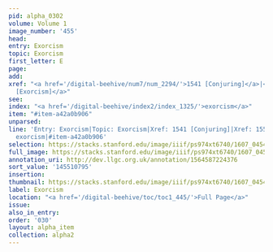 ```yaml
---
pid: alpha_0302
volume: Volume 1
image_number: '455'
head:
entry: Exorcism
topic: Exorcism
first_letter: E
page:
add:
xref: "<a href='/digital-beehive/num7/num_2294/'>1541 [Conjuring]</a>|<a href='/digital-beehive/num7/num_2314/'>1551
  [Exorcism]</a>"
see:
index: "<a href='/digital-beehive/index2/index_1325/'>exorcism</a>"
item: "#item-a42a0b906"
unparsed:
line: 'Entry: Exorcism|Topic: Exorcism|Xref: 1541 [Conjuring]|Xref: 1551 [Exorcism]|Index:
  exorcism|#item-a42a0b906'
selection: https://stacks.stanford.edu/image/iiif/ps974xt6740/1607_0454/376,795,3104,312/full/0/default.jpg
full_image: https://stacks.stanford.edu/image/iiif/ps974xt6740/1607_0454/full/full/0/default.jpg
annotation_uri: http://dev.llgc.org.uk/annotation/1564587224376
sort_value: '145510795'
insertion:
thumbnail: https://stacks.stanford.edu/image/iiif/ps974xt6740/1607_0454/376,795,600,180/250,/0/default.jpg
label: Exorcism
location: "<a href='/digital-beehive/toc/toc1_445/'>Full Page</a>"
issue:
also_in_entry:
order: '030'
layout: alpha_item
collection: alpha2
---
```

